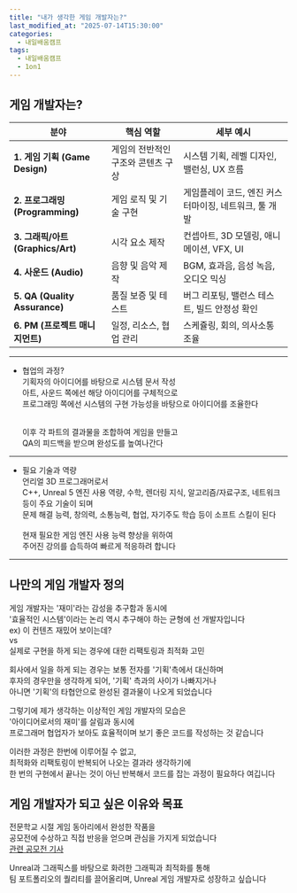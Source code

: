 ```yaml
---
title: "내가 생각한 게임 개발자는?"
last_modified_at: "2025-07-14T15:30:00"
categories:
  - 내일배움캠프
tags:
  - 내일배움캠프
  - 1on1
---
```


## 게임 개발자는?

| 분야                            | 핵심 역할               | 세부 예시                           |
| ----------------------------- | ------------------- | ------------------------------- |
| **1. 게임 기획 (Game Design)**    | 게임의 전반적인 구조와 콘텐츠 구상 | 시스템 기획, 레벨 디자인, 밸런싱, UX 흐름      |
| **2. 프로그래밍 (Programming)**    | 게임 로직 및 기술 구현       | 게임플레이 코드, 엔진 커스터마이징, 네트워크, 툴 개발 |
| **3. 그래픽/아트 (Graphics/Art)**  | 시각 요소 제작            | 컨셉아트, 3D 모델링, 애니메이션, VFX, UI    |
| **4. 사운드 (Audio)**            | 음향 및 음악 제작          | BGM, 효과음, 음성 녹음, 오디오 믹싱         |
| **5. QA (Quality Assurance)** | 품질 보증 및 테스트         | 버그 리포팅, 밸런스 테스트, 빌드 안정성 확인      |
| **6. PM (프로젝트 매니지먼트)**        | 일정, 리소스, 협업 관리      | 스케쥴링, 회의, 의사소통 조율               |

 ---

 - 협업의 과정?<br>
 기획자의 아이디어를 바탕으로 시스템 문서 작성<br>
 아트, 사운드 쪽에선 해당 아이디어를 구체적으로 <br>
 프로그래밍 쪽에선 시스템의 구현 가능성을 바탕으로 아이디어를 조율한다<br><br>
 
    이후 각 파트의 결과물을 조합하여 게임을 만들고<br>
    QA의 피드백을 받으며 완성도를 높여나간다<br>
    
---
 - 필요 기술과 역량<br>
  언리얼 3D 프로그래머로서<br>
  C++, Unreal 5 엔진 사용 역량, 수학, 렌더링 지식, 알고리즘/자료구조, 네트워크 등이 주요 기술이 되며<br>
  문제 해결 능력, 창의력, 소통능력, 협업, 자기주도 학습 등이 소프트 스킬이 된다 <br><br>
  현재 필요한 게임 엔진 사용 능력 향상을 위하여<br>
  주어진 강의를 습득하여 빠르게 적응하려 합니다<br>

---  

## 나만의 게임 개발자 정의
 게임 개발자는 '재미'라는 감성을 추구함과 동시에<br>
 '효율적인 시스템'이라는 논리 역시 추구해야 하는 균형에 선 개발자입니다<br>
  ex) 이 컨텐츠 재밌어 보이는데? <br>
  vs<br>
   실제로 구현을 하게 되는 경우에 대한 리팩토링과 최적화 고민<br>
  
 회사에서 일을 하게 되는 경우는 보통 전자를 '기획'측에서 대신하며<br>
 후자의 경우만을 생각하게 되어, '기획' 측과의 사이가 나빠지거나<br>
 아니면 '기획'의 타협안으로 완성된 결과물이 나오게 되었습니다<br>

 그렇기에 제가 생각하는 이상적인 게임 개발자의 모습은<br>
 '아이디어로서의 재미'를 살림과 동시에<br>
 프로그래머 협업자가 보아도 효율적이며 보기 좋은 코드를 작성하는 것 같습니다<br>

 이러한 과정은 한번에 이루어질 수 없고,<br>
 최적화와 리팩토링이 반복되어 나오는 결과라 생각하기에<br>
 한 번의 구현에서 끝나는 것이 아닌 반복해서 코드를 잡는 과정이 필요하다 여깁니다<br>

 ## 게임 개발자가 되고 싶은 이유와 목표

 전문학교 시절 게임 동아리에서 완성한 작품을<br>
 공모전에 수상하고 직접 반응을 얻으며 관심을 가지게 되었습니다<br>
 [관련 공모전 기사](https://m.kukinews.com/article/view/kuk202004160206)

 Unreal과 그래픽스를 바탕으로 화려한 그래픽과 최적화를 통해<br>
 팀 포트폴리오의 퀄리티를 끌어올리며, Unreal 게임 개발자로 성장하고 싶습니다<br>